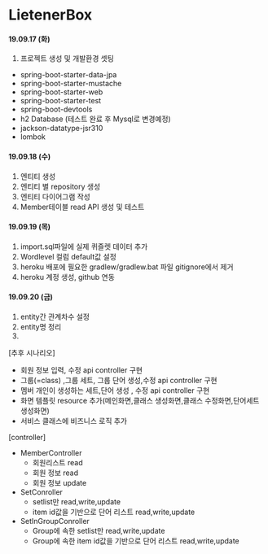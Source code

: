 # LietenerBox
#### 19.09.17 (화)
1. 프로젝트 생성 및 개발환경 셋팅
* spring-boot-starter-data-jpa
* spring-boot-starter-mustache
* spring-boot-starter-web
* spring-boot-starter-test
* spring-boot-devtools
* h2 Database (테스트 완료 후 Mysql로 변경예정)
* jackson-datatype-jsr310
* lombok
#### 19.09.18 (수)
1. 엔티티 생성
2. 엔티티 별 repository 생성
3. 엔티티 다이어그램 작성
4. Member테이블 read API 생성 및 테스트

#### 19.09.19 (목)
1. import.sql파일에 실제 퀴즐렛 데이터 추가 
2. Wordlevel 컬럼 default값 설정
3. heroku 배포에 필요한 gradlew/gradlew.bat 파일 gitignore에서 제거
4. heroku 계정 생성, github 연동

#### 19.09.20 (금)
1. entity간 관계차수 설정
2. entity명 정리
3. 


[추후 시나리오]
* 회원 정보 입력, 수정 api controller 구현
* 그룹(=class) ,그룹 세트, 그룹 단어 생성,수정 api controller 구현
* 멤버 개인이 생성하는 세트,단어 생성 , 수정 api controller 구현
* 화면 템플릿 resource 추가(메인화면,클래스 생성화면,클래스 수정화면,단어세트 생성화면)
* 서비스 클래스에 비즈니스 로직 추가

[controller]
* MemberController 
    * 회원리스트 read
    * 회원 정보 read
    * 회원 정보 update
* SetConroller
    * setlist만 read,write,update
    * item id값을 기반으로 단어 리스트 read,write,update
* SetInGroupConroller
    * Group에 속한 setlist만 read,write,update
    * Group에 속한 item id값을 기반으로 단어 리스트 read,write,update
    
   